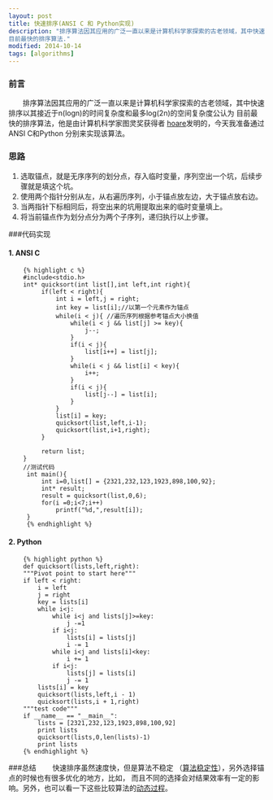 ```yaml
---
layout: post
title: 快速排序(ANSI C 和 Python实现)
description: "排序算法因其应用的广泛一直以来是计算机科学家探索的古老领域，其中快速排序以其接近于n(logn)的时间复杂度和最多log(2n)的空间复杂度公认为
目前最快的排序算法."
modified: 2014-10-14
tags: [algorithms]
---
```


### 前言


&emsp;&emsp;排序算法因其应用的广泛一直以来是计算机科学家探索的古老领域，其中快速排序以其接近于n(logn)的时间复杂度和最多log(2n)的空间复杂度公认为
目前最快的排序算法，他是由计算机科学家图灵奖获得者
[hoare](http://en.wikipedia.org/wiki/Tony_Hoare "hoare wiki")发明的，今天我准备通过ANSI C和Python
分别来实现该算法。


### 思路
1. 选取锚点，就是无序序列的划分点，存入临时变量，序列空出一个坑，后续步骤就是填这个坑。
2. 使用两个指针分别从左，从右遍历序列，小于锚点放左边，大于锚点放右边。
3. 当两指针下标相同后，将空出来的坑用提取出来的临时变量填上。
4. 将当前锚点作为划分点分为两个子序列，递归执行以上步骤。


###代码实现

####   1. ANSI C

        {% highlight c %}
        #include<stdio.h>
        int* quicksort(int list[],int left,int right){
             if(left < right){ 
                 int i = left,j = right;
                 int key = list[i];//以第一个元素作为锚点
                 while(i < j){ //遍历序列根据参考锚点大小换值
                     while(i < j && list[j] >= key){
                         j--;
                     }
                     if(i < j){ 
                         list[i++] = list[j]; 
                     }
                     while(i < j && list[i] < key){
                         i++;
                     }
                     if(i < j){ 
                         list[j--] = list[i];
                     }
                 }
                 list[i] = key;
                 quicksort(list,left,i-1);
                 quicksort(list,i+1,right);
             }   
         
             return list;
        }
        //测试代码
         int main(){
             int i=0,list[] = {2321,232,123,1923,898,100,92};
             int* result;
             result = quicksort(list,0,6);
             for(i =0;i<7;i++)
                 printf("%d,",result[i]);
         }
         {% endhighlight %}

####   2. Python

        {% highlight python %}
        def quicksort(lists,left,right):
        """Pivot point to start here""" 
        if left < right:
            i = left
            j = right
            key = lists[i]
            while i<j:
                while i<j and lists[j]>=key:
                    j -=1
                if i<j:
                    lists[i] = lists[j]
                    i -= 1
                while i<j and lists[i]<key:
                    i += 1
                if i<j:
                    lists[j] = lists[i]
                    j -= 1
            lists[i] = key
            quicksort(lists,left,i - 1)
            quicksort(lists,i + 1,right)
        """test code"""
        if __name__ == "__main__":
            lists = [2321,232,123,1923,898,100,92]
            print lists
            quicksort(lists,0,len(lists)-1)
            print lists
        {% endhighlight %}

###总结
&emsp;&emsp;快速排序虽然速度快，但是算法不稳定
（[算法稳定性](http://stackoverflow.com/questions/1517793/stability-in-sorting-algorithms "stackoverflow")），另外选择锚点的时候也有很多优化的地方，比如，
而且不同的选择会对结果效率有一定的影响。另外，也可以看一下这些比较算法的[动态过程](http://www.cs.usfca.edu/~galles/visualization/ComparisonSort.html)。

